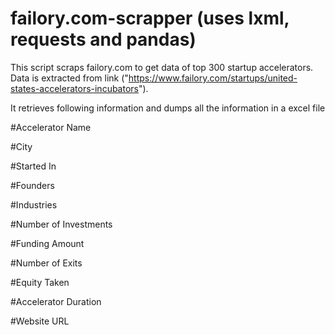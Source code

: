 # failory.com-scrapper (uses lxml, requests and pandas)

This script scraps failory.com  to get data of top  300 startup accelerators. Data is extracted from link ("https://www.failory.com/startups/united-states-accelerators-incubators").

It retrieves following information and dumps all the information in a excel file 

#Accelerator Name

#City

#Started In

#Founders

#Industries

#Number of Investments

#Funding Amount

#Number of Exits

#Equity Taken

#Accelerator Duration

#Website URL

